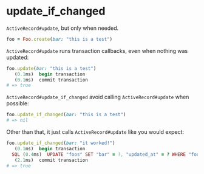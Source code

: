 # update_if_changed

`ActiveRecord#update`, but only when needed.

```ruby
foo = Foo.create(bar: "this is a test")
```

`ActiveRecord#update` runs transaction callbacks, even when nothing was updated:

```ruby
foo.update(bar: "this is a test")
   (0.1ms)  begin transaction
   (0.1ms)  commit transaction
# => true
```

`ActiveRecord#update_if_changed` avoid calling `ActiveRecord#update` when possible:

```ruby
foo.update_if_changed(bar: "this is a test")
# => nil
```

Other than that, it just calls `ActiveRecord#update` like you would expect:

```ruby
foo.update_if_changed(bar: "it worked!")
   (0.1ms)  begin transaction
  SQL (0.4ms)  UPDATE "foos" SET "bar" = ?, "updated_at" = ? WHERE "foos"."id" = ?  [["bar", "it worked!"], ["updated_at", "2015-02-03 18:35:18.887834"], ["id", 1]]
   (2.1ms)  commit transaction
# => true
```
